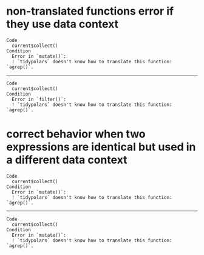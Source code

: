 # non-translated functions error if they use data context

    Code
      current$collect()
    Condition
      Error in `mutate()`:
      ! `tidypolars` doesn't know how to translate this function: `agrep()`.

---

    Code
      current$collect()
    Condition
      Error in `filter()`:
      ! `tidypolars` doesn't know how to translate this function: `agrep()`.

# correct behavior when two expressions are identical but used in a different data context

    Code
      current$collect()
    Condition
      Error in `mutate()`:
      ! `tidypolars` doesn't know how to translate this function: `agrep()`.

---

    Code
      current$collect()
    Condition
      Error in `mutate()`:
      ! `tidypolars` doesn't know how to translate this function: `agrep()`.


